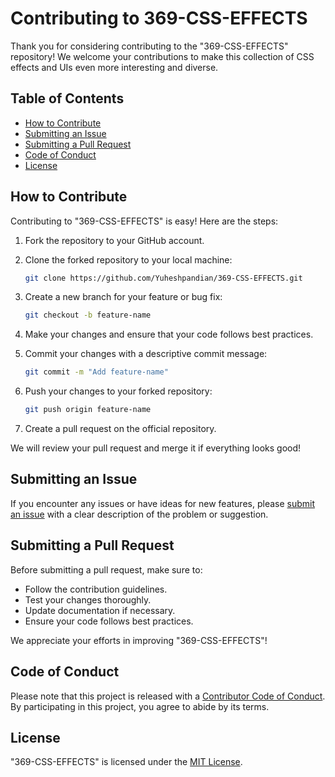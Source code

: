 # Contributing to 369-CSS-EFFECTS

Thank you for considering contributing to the "369-CSS-EFFECTS" repository! We welcome your contributions to make this collection of CSS effects and UIs even more interesting and diverse.

## Table of Contents

- [How to Contribute](#how-to-contribute)
- [Submitting an Issue](#submitting-an-issue)
- [Submitting a Pull Request](#submitting-a-pull-request)
- [Code of Conduct](#code-of-conduct)
- [License](#license)

## How to Contribute

Contributing to "369-CSS-EFFECTS" is easy! Here are the steps:

1. Fork the repository to your GitHub account.
2. Clone the forked repository to your local machine:

    ```bash
    git clone https://github.com/Yuheshpandian/369-CSS-EFFECTS.git
    ```

3. Create a new branch for your feature or bug fix:

    ```bash
    git checkout -b feature-name
    ```

4. Make your changes and ensure that your code follows best practices.
5. Commit your changes with a descriptive commit message:

    ```bash
    git commit -m "Add feature-name"
    ```

6. Push your changes to your forked repository:

    ```bash
    git push origin feature-name
    ```

7. Create a pull request on the official repository.

We will review your pull request and merge it if everything looks good!

## Submitting an Issue

If you encounter any issues or have ideas for new features, please [submit an issue](https://github.com/Yuheshpandian/369-CSS-EFFECTS/issues) with a clear description of the problem or suggestion.

## Submitting a Pull Request

Before submitting a pull request, make sure to:

- Follow the contribution guidelines.
- Test your changes thoroughly.
- Update documentation if necessary.
- Ensure your code follows best practices.

We appreciate your efforts in improving "369-CSS-EFFECTS"!

## Code of Conduct

Please note that this project is released with a [Contributor Code of Conduct](CODE_OF_CONDUCT.md). By participating in this project, you agree to abide by its terms.

## License

"369-CSS-EFFECTS" is licensed under the [MIT License](LICENSE).
